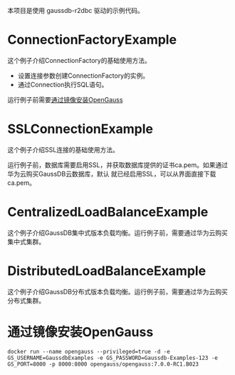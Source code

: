 本项目是使用 gaussdb-r2dbc 驱动的示例代码。

# ConnectionFactoryExample

这个例子介绍ConnectionFactory的基础使用方法。

* 设置连接参数创建ConnectionFactory的实例。
* 通过Connection执行SQL语句。

运行例子前需要[通过镜像安装OpenGauss](#通过镜像安装OpenGauss) 

# SSLConnectionExample

这个例子介绍SSL连接的基础使用方法。

运行例子前，数据库需要启用SSL，并获取数据库提供的证书ca.pem。如果通过华为云购买GaussDB云数据库，默认
就已经启用SSL，可以从界面直接下载ca.pem。

# CentralizedLoadBalanceExample

这个例子介绍GaussDB集中式版本负载均衡。运行例子前，需要通过华为云购买集中式集群。

# DistributedLoadBalanceExample

这个例子介绍GaussDB分布式版本负载均衡。运行例子前，需要通过华为云购买分布式集群。

# 通过镜像安装OpenGauss

```shell
docker run --name opengauss --privileged=true -d -e GS_USERNAME=GaussdbExamples -e GS_PASSWORD=Gaussdb-Examples-123 -e GS_PORT=8000 -p 8000:8000 opengauss/opengauss:7.0.0-RC1.B023
```
